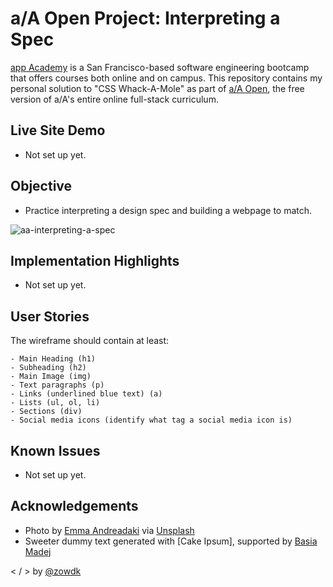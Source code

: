 # a/A Open Project: Interpreting a Spec

[app Academy](https://www.appacademy.io/) is a San Francisco-based software engineering bootcamp that offers courses both online and on campus. This repository contains my personal solution to "CSS Whack-A-Mole" as part of [a/A Open](https://www.appacademy.io/course/app-academy-open), the free version of a/A's entire online full-stack curriculum. 


## Live Site Demo 
- Not set up yet. 

## Objective 
- Practice interpreting a design spec and building a webpage to match. 

![aa-interpreting-a-spec](https://user-images.githubusercontent.com/80650207/194015567-711e79fa-d08f-491c-8a8a-ac555bffef29.png) 

## Implementation Highlights 
- Not set up yet. 

## User Stories

The wireframe should contain at least: 

    - Main Heading (h1)
    - Subheading (h2)
    - Main Image (img)
    - Text paragraphs (p)
    - Links (underlined blue text) (a)
    - Lists (ul, ol, li)
    - Sections (div)
    - Social media icons (identify what tag a social media icon is)


## Known Issues 
- Not set up yet.

## Acknowledgements 
- Photo by [Emma Andreadaki](https://unsplash.com/es/@eandread?utm_source=unsplash&utm_medium=referral&utm_content=creditCopyText) via [Unsplash](https://unsplash.com/)
- Sweeter dummy text generated with [Cake Ipsum], supported by [Basia Madej](https://twitter.com/basiamadej)

< /  > by [@zowdk](https://twitter.com/zowdk)

